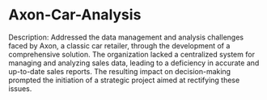 # Axon-Car-Analysis
Description:
	Addressed the data management and analysis challenges faced by Axon, a classic car retailer, through the development of a comprehensive solution. The organization lacked a centralized system for managing and analyzing sales data, leading to a deficiency in accurate and up-to-date sales reports. The resulting impact on decision-making prompted the initiation of a strategic project aimed at rectifying these issues.
